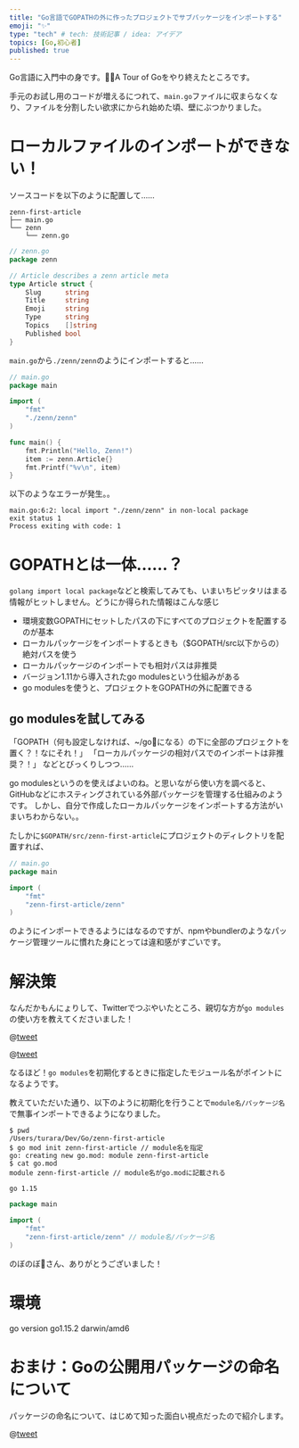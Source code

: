 ```yaml
---
title: "Go言語でGOPATHの外に作ったプロジェクトでサブパッケージをインポートする"
emoji: "✨"
type: "tech" # tech: 技術記事 / idea: アイデア
topics: [Go,初心者]
published: true
---
```


Go言語に入門中の身です。A Tour of Goをやり終えたところです。

手元のお試し用のコードが増えるにつれて、`main.go`ファイルに収まらなくなり、ファイルを分割したい欲求にかられ始めた頃、壁にぶつかりました。

# ローカルファイルのインポートができない！

ソースコードを以下のように配置して……

```shell
zenn-first-article
├── main.go
└── zenn
    └── zenn.go
```

```go
// zenn.go
package zenn

// Article describes a zenn article meta
type Article struct {
	Slug      string
	Title     string
	Emoji     string
	Type      string
	Topics    []string
	Published bool
}
```

`main.go`から`./zenn/zenn`のようにインポートすると……

```go
// main.go
package main

import (
	"fmt"
	"./zenn/zenn"
)

func main() {
	fmt.Println("Hello, Zenn!")
	item := zenn.Article{}
	fmt.Printf("%v\n", item)
}
```


以下のようなエラーが発生。。

```
main.go:6:2: local import "./zenn/zenn" in non-local package
exit status 1
Process exiting with code: 1
```

# GOPATHとは一体……？

`golang import local package`などと検索してみても、いまいちピッタリはまる情報がヒットしません。どうにか得られた情報はこんな感じ

- 環境変数GOPATHにセットしたパスの下にすべてのプロジェクトを配置するのが基本
- ローカルパッケージをインポートするときも（$GOPATH/src以下からの）絶対パスを使う
- ローカルパッケージのインポートでも相対パスは非推奨
- バージョン1.11から導入されたgo modulesという仕組みがある
- go modulesを使うと、プロジェクトをGOPATHの外に配置できる

## go modulesを試してみる

「GOPATH（何も設定しなければ、~/goになる）の下に全部のプロジェクトを置く？！なにそれ！」
「ローカルパッケージの相対パスでのインポートは非推奨？！」
などとびっくりしつつ……

go modulesというのを使えばよいのね。と思いながら使い方を調べると、GitHubなどにホスティングされている外部パッケージを管理する仕組みのようです。
しかし、自分で作成したローカルパッケージをインポートする方法がいまいちわからない。。

たしかに`$GOPATH/src/zenn-first-article`にプロジェクトのディレクトリを配置すれば、

```go
// main.go
package main

import (
	"fmt"
	"zenn-first-article/zenn"
)
```

のようにインポートできるようにはなるのですが、npmやbundlerのようなパッケージ管理ツールに慣れた身にとっては違和感がすごいです。

# 解決策

なんだかもんにょりして、Twitterでつぶやいたところ、親切な方が`go modules`の使い方を教えてくださいました！

@[tweet](https://twitter.com/turara_engeneer/status/1305708002385616896)

@[tweet](https://twitter.com/nobonobo/status/1305725079980920833)

なるほど！`go modules`を初期化するときに指定したモジュール名がポイントになるようです。

教えていただいた通り、以下のように初期化を行うことで`module名/パッケージ名`で無事インポートできるようになりました。

```shell
$ pwd
/Users/turara/Dev/Go/zenn-first-article
$ go mod init zenn-first-article // module名を指定
go: creating new go.mod: module zenn-first-article
$ cat go.mod
module zenn-first-article // module名がgo.modに記載される

go 1.15
```

```go
package main

import (
	"fmt"
	"zenn-first-article/zenn" // module名/パッケージ名
)
```

のぼのぼ📡さん、ありがとうございました！

# 環境

go version go1.15.2 darwin/amd6


# おまけ：Goの公開用パッケージの命名について

パッケージの命名について、はじめて知った面白い視点だったので紹介します。

@[tweet](https://twitter.com/turara_engeneer/status/1305713824012484738)